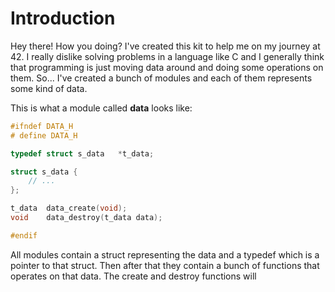 # Introduction

Hey there! How you doing? I've created this kit to help me on my journey at 42. I really dislike solving problems in a language like C and I generally think that programming is just moving data around and doing some operations on them. So... I've created a bunch of modules and each of them represents some kind of data.

This is what a module called **data** looks like:

```c
#ifndef DATA_H
# define DATA_H

typedef struct s_data	*t_data;

struct s_data {
	// ...
};

t_data	data_create(void);
void	data_destroy(t_data data);

#endif
```

All modules contain a struct representing the data and a typedef which is a pointer to that struct. Then after that they contain a bunch of functions that operates on that data. The create and destroy functions will

